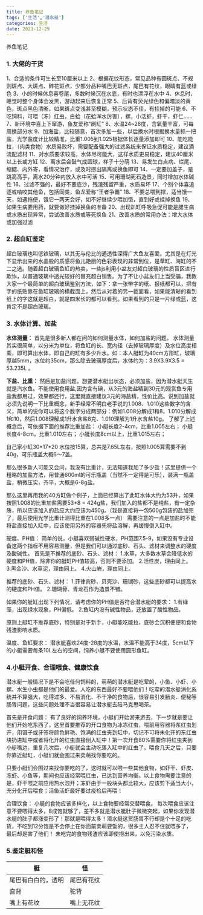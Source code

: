 ```yaml
---
title: 养鱼笔记
tags: ['生活','潜水艇']
categories: 生活
date: 2021-12-29
---
```


养鱼笔记

<!--more-->

### 1. 大佬的干货


1、合适的条件可生长至10厘米以上
2、根据花纹形态，常见品种有圆斑点、不规则斑点、大斑点、碎花斑点，少部分品种嘴巴无斑点，尾巴有花纹，眼睛有蓝或绿色
3、小的时候休息喜卷尾，多数时候沉在水底，有时也漂浮在水中
4、休息时、睡觉时整个身体会发黑，游动起来后恢复正常
5、后背有荧光绿色和偏暗淡的黄色，斑点黑色清晰，如果斑点变浅甚至模糊，预示状态不佳，有挂掉的可能
6、不吃饲料，可喂（冻）红虫，白蛤（花蛤浑水厉害），螺，小活虾，虾干，虾仁……
7、新环境中喜上下窜游，鱼友爱称“刷缸”
8、水温24\~28度，含氧量丰富，可每周换部分水
9、加海盐，比较随意，首次多加一些，以后换水时根据换水量抓一把盐，光学盐度计比较精准，比重1.005到1.025根据体长逐量添加即可
10、能吃能拉，（肉类食物）水质易败坏，需要配备强大的过滤系统来保证水质稳定，建议滴流配滤材
11、对水质要求较高，水体尽可能大，这样水质更易稳定，建议40厘米以上长或方缸
12、离水后会鼓气成圆球，样子十分萌
13、易发生白点病、烂尾、缩鳃、内外寄，看情况治疗，或及时捞出隔离或换鱼即可
14、一定要加盖子，是跳高高手，离水20分钟内放入水中可活
15、可用珊瑚死石造景，同时增加水体碱性
16、过滤不强的，最好不要底沙，残渣残留严重，水质易坏
17、个别个体喜追逐或啃咬其他鱼，包括同类，鱼龙爱称“王者争霸”
18、不要总喂到撑，适当饿一天，如遇拖便，饿它一两天会好，如不好继续少喂加饿，直到好或挂掉换鱼
19、如果生病要用药，就要做好挂掉换鱼的准备
20、出现趴缸呼吸急促可能是腮生病或水质出现异常，尝试改善水质或等死换鱼
21、改善水质的常用办法：增大水体或加强过滤

### 2. 超白缸鉴定

超白玻璃也叫低铁玻璃，以其无与伦比的通透性深得广大鱼友喜爱。尤其是在灯光下显示出来的水晶般的质感将鱼儿艳丽的色彩表现的非常到位，是草缸、海缸的不二之选。随着超白玻璃鱼缸的热卖，一些js利用小盆友对超白玻璃的性质盲区进行欺诈，以普通玻璃中透光较好的冒充超白销售。为了不让小盆友们上当受骗，我教大家一个最简单的超白玻璃鉴别方法，如下：拿一张带字的纸、报纸都可以，把有字的纸贴靠在鱼缸玻璃的横截面上，然后从对着的另一截面看，如果能清晰的看到纸上的字这就是超白，就是四米长的都可以看到。如果看到的只是一片绿或蓝，这肯定不是超白玻璃。



### 3. 水体计算、加盐

**水体测量：**
首先是很多新人都在问的如何测量水体，如何加盐的问题。
水体测量其实很简单，以分米为单位，将鱼缸的长、宽内径（去掉玻璃厚度）及水位高度相乘，即可算出水体，即自己的缸有多少升水。如：本人艇缸为40cm方形缸，玻璃厚越5mm，水位约35cm，那么除去玻璃厚度后，水体约为：3.9X3.9X3.5 = 53.235L 。

**下盐、比重：**
然后是加盐问题，想要潜水艇出状态，必须加盐，因为潜水艇天生就是汽水鱼。不能使用食用盐,因为含有碘，从3元的海盐精到30元的观赏鱼专用盐我都用过，效果都还行，这里就直接建议3元的海盐精，性价比高。说到加盐就必须先说明一下比重概念，新手经常不明白老手说的1.008、1.010这些数字的含义，简单的说你可以将这个数字分成两部分：例如1.008分解成1和8，1.010分解成1和10，然后1.008理解成1升水含盐8克、1.010理解为1升水含盐10g。
了解了上述概念后，可依据下面的推荐比重加盐：
小艇长度2-4cm，比重1.005左右；
小艇长度4-8cm，比重1.010左右；
小艇长度8cm以上，比重1.015左右；

自己家小缸30\*17\*20 水位按15算，总共是7.65L左右，按照1.005算需要不到40g，可乐瓶盖大概6～7盖。


那么很多新人可能又会问，我没有比重计，无法知道我加了多少盐！这里提供一个粗略的加盐方法，用普通600ml的可乐瓶盖（当然不一定得是可乐），装满一瓶盖盐，稍微压实，齐平，大概是6-8g盐。


那么这里再用我的40方缸做个例子，上面已经算出了此缸水体大约为53升，如果按照1.008的比重加盐需要53*8 = 424g盐，我们加入的盐都不是纯盐，有一定杂质，所以应该加入的盐应大约应该为450g。（我是直接将一包500g包装的盐加完了，最后使用光学比重计测得比重在1.008多一点）
需要注意的一点是加盐时不能将盐直接加入缸中，应该使用另外的容器先将盐溶解，再缓慢倒入缸中。


硬度、PH值：
简单的说，小艇喜欢弱碱性硬水，PH范围7.5-9，如果没有专业设备这两个指标不用容易测量，但是我们可以通过底砂、石头、滤材来调整水的硬度及酸碱性。
首先是不推荐的底砂、石头、滤材：
1.水草，大多数水草会降低水的硬度和PH值，除非你的艇缸PH值较高，否则不要添加。
2.活性炭，理由同上。
3.黑金沙、水草泥，理由同上。
4.火山岩，理由同上。


推荐的底砂、石头、滤材：
1.菲律宾砂、贝壳沙、珊瑚砂，这些底砂都可以提高水的硬度和PH值。
2.珊瑚骨、青龙石作为造景不错。


如果你的艇缸出现下列情况，请考虑你的PH值是否符合潜水艇的要求：
1.有绿藻，出现绿水现象，PH偏低。
2.鱼缸内没有碱性物品，还放置了酸性物品。


原则上艇缸不推荐底砂，特别是对于新手，小艇能吃能拉，底砂会沉积便便和食物残渣影响水质。

温度、鱼缸要求：
潜水艇喜欢24度-28度的水温，水温不能高于34度，5cm以下的小艇需要每条10L左右的空间，饲养小艇不要使用圆形鱼缸。



### 4.小艇开食、合理喂食、健康饮食

潜水艇一般情况下是不会吃任何饲料的，萌萌的潜水艇是吃荤的，小鱼、小虾、小螺、水生小虫都是他们的最爱。人吃的东西最好不要喂他们！吃荤的潜水艇消化系统并不算强大，吃得过多、不易消化、不干净的食物后，很容易引发肠炎、便秘等肠胃问题，这些问题处理不当很容易让潜水艇去陪马克思喝茶。


首先是开食问题：
有了良好的饲养环境，小艇们开始游来游去，下一步就是要让他们开始吃东西了，这里首要推荐的开口食物为冰冻红虫，喂前用容器将东红虫划开，用镊子或牙签将颜色鲜艳、饱满的红虫夹到缸中，切记不可将未化开的东红虫块扔进缸中或者将化开的红虫直接倒入缸中！第一次开食80%需要你将红虫夹到小艇嘴边，重复几次后，小艇就会主动吃落入缸中的红虫了。喂食几天之后，只要你靠近艇缸，小艇们就会围过来卖萌找你要吃的。


只要小艇们会围过来找你要吃的了，这时就可以喂一些其他食物，如虾干、虾皮、冻虾、小鱼等，期间也应该经常喂红虫，已达到营养均衡。以上食物需要注意的是，虾干喂之前应用热水泡开；冻虾由于一般块头都比较大，应该剪下适当大小，充分化开后喂食；活鱼活虾最好要过疫检后再喂！


合理饮食：
小艇的食物应该多样化，以上食物要经常交替喂食。
每次喂食应该注意不要喂得太多，8成饱就够了，差不多就是潜水艇肚子微微突起，如果你发现潜水艇的肚子都涨变形了！那就是喂得太多！潜水艇这货肠胃不行却是个十足的吃货，不吃到12分饱是不会停止在你面前卖萌要饭的，很多主人忍不住就喂多了，最后却是害了他们！
未吃完的食物残渣应该即使捞出来，以免污染水质。

### 5.鉴定艇和怪

| 艇                 | 怪         |
| ------------------ | ---------- |
| 尾巴有白白的，透明 | 尾巴有花纹 |
| 直背               | 驼背       |
| 嘴上有花纹         | 嘴上无花纹 |

